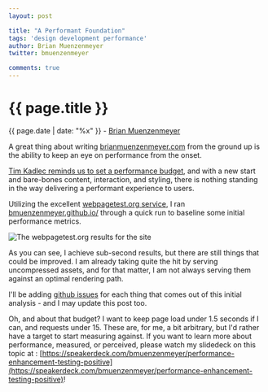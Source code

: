 ```yaml
---
layout: post

title: "A Performant Foundation"
tags: 'design development performance'
author: Brian Muenzenmeyer
twitter: bmuenzenmeyer

comments: true
---
```


{{ page.title }}
================

<div class="meta">{{ page.date | date: "%x" }} - <a href="https://twitter.com/bmuenzenmeyer">Brian Muenzenmeyer</a></div>

A great thing about writing [brianmuenzenmeyer.com](http://brianmuenzenmeyer.com) from the ground up is the ability to keep an eye on performance from the onset.

[Tim Kadlec reminds us to set a performance budget](http://timkadlec.com/2013/01/setting-a-performance-budget/), and with a new start and bare-bones content, interaction, and styling, there is nothing standing in the way delivering a performant experience to users.

Utilizing the excellent [webpagetest.org service](http://www.webpagetest.org/), I ran [bmuenzenmeyer.github.io/](http://bmuenzenmeyer.github.io/) through a quick run to baseline some initial performance metrics.

![The webpagetest.org results for the site](http://bmuenzenmeyer.github.io/img/webpagetest_foundation.png)

As you can see, I achieve sub-second results, but there are still things that could be improved. I am already taking quite the hit by serving uncompressed assets, and for that matter, I am not always serving them against an optimal rendering path.

I'll be adding [github issues](https://github.com/bmuenzenmeyer/bmuenzenmeyer.github.io/issues) for each thing that comes out of this initial analysis - and I may update this post too.

Oh, and about that budget? I want to keep page load under 1.5 seconds if I can, and requests under 15. These are, for me, a bit arbitrary, but I'd rather have a target to start measuring against. If you want to learn more about performance, measured, or perceived, please watch my slidedeck on this topic at : [https://speakerdeck.com/bmuenzenmeyer/performance-enhancement-testing-positive](https://speakerdeck.com/bmuenzenmeyer/performance-enhancement-testing-positive)!